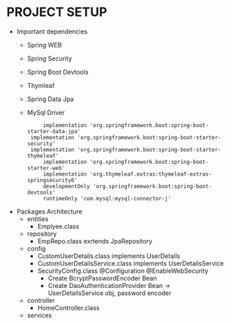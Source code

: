 #  PROJECT SETUP
  - Important dependencies
     - Spring WEB
     - Spring Security
     - Spring Boot Devtools
     - Thymleaf
     - Spring Data Jpa
     - MySql Driver
       
	    		implementation 'org.springframework.boot:spring-boot-starter-data-jpa'
			implementation 'org.springframework.boot:spring-boot-starter-security'
			implementation 'org.springframework.boot:spring-boot-starter-thymeleaf'
		    	implementation 'org.springframework.boot:spring-boot-starter-web'
		    	implementation 'org.thymeleaf.extras:thymeleaf-extras-springsecurity6'
		    	developmentOnly 'org.springframework.boot:spring-boot-devtools'
		    	runtimeOnly 'com.mysql:mysql-connector-j'

- Packages Architecture
  - entities
    - Emplyee.class
  - repository
    - EmpRepo.class exrtends JpaRepository
  - config
    - CustomUserDetails.class implements UserDetails
    - CustomUserDetailsService.class implements UserDetailsService
    - SecurityConfig.class @Configuration @EnableWebSecurity
      - Create BcryptPasswordEncoder Bean
      - Create DaoAuthenticationProvider Bean -> UserDetailsService obj, password encoder
  - controller
    - HomeController.class
  - services
